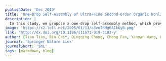 ```yaml
---
publishDate: 'Dec 2019'
title: 'One-Drop Self-Assembly of Ultra-Fine Second-Order Organic Nonlinear Optical Crystal Nanowires'
description: |
  In this study, we propose a one-drop self-assembly method, which proved capable of successfully preparing 4-N, N-dimethylamino-4'-N'-methyl-stilbazolium tosylate (DAST) single-crystalline nanowires (NWs). The apparent roughness of the DAST NWs was determined to be less than 100 pm by using a high-resolution atomic force microscope, indicating their ultrafine quality. The DAST NWs also exhibited excellent nonlinear optical properties, including two-photon excited fluorescence and second harmonic generation, which could enable the production of low-cost, low-power-consumption wideband wavelength conversion devices. Thus, the described method may provide a new avenue for organic NW fabrication.
image: 'https://s2.loli.net/2025/01/13/c8vuTdHg6A1kUyB.png'
link: 'http://dx.doi.org/10.1186/s11671-019-3103-y'
author: [Tian Tian, Bin Cai*, Qingqing Cheng, Cheng Fan, Yanyan Wang, Gongjie Xu, Fuxing Gu, Feng Liao, Okihiro Sugihara, Eiji Hase, Takeshi Yasui]
journal: 'Springer Nature Link'
journalShort: 'SNL'
tags: [markdown, blog]
---
```

